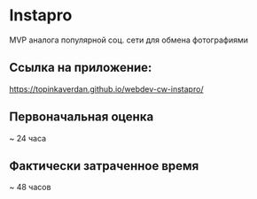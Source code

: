 # Instapro

MVP аналога популярной соц. сети для обмена фотографиями

## Ссылка на приложение:

https://topinkaverdan.github.io/webdev-cw-instapro/

## Первоначальная оценка

~ 24 часa

## Фактически затраченное время

~ 48 часов
